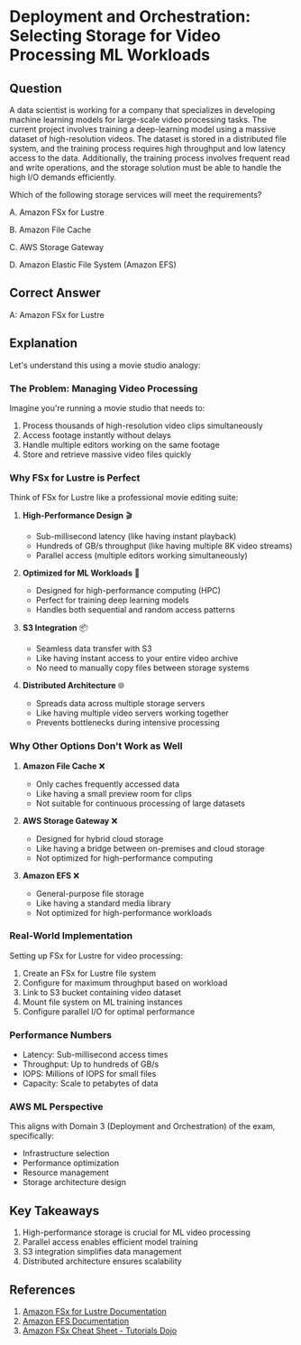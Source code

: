 # Deployment and Orchestration: Selecting Storage for Video Processing ML Workloads

## Question
A data scientist is working for a company that specializes in developing machine learning models for large-scale video processing tasks. The current project involves training a deep-learning model using a massive dataset of high-resolution videos. The dataset is stored in a distributed file system, and the training process requires high throughput and low latency access to the data. Additionally, the training process involves frequent read and write operations, and the storage solution must be able to handle the high I/O demands efficiently.

Which of the following storage services will meet the requirements?

A. Amazon FSx for Lustre

B. Amazon File Cache

C. AWS Storage Gateway

D. Amazon Elastic File System (Amazon EFS)

## Correct Answer
A: Amazon FSx for Lustre

## Explanation

Let's understand this using a movie studio analogy:

### The Problem: Managing Video Processing
Imagine you're running a movie studio that needs to:
1. Process thousands of high-resolution video clips simultaneously
2. Access footage instantly without delays
3. Handle multiple editors working on the same footage
4. Store and retrieve massive video files quickly

### Why FSx for Lustre is Perfect
Think of FSx for Lustre like a professional movie editing suite:

1. **High-Performance Design** 🎬
   - Sub-millisecond latency (like having instant playback)
   - Hundreds of GB/s throughput (like having multiple 8K video streams)
   - Parallel access (multiple editors working simultaneously)

2. **Optimized for ML Workloads** 🧠
   - Designed for high-performance computing (HPC)
   - Perfect for training deep learning models
   - Handles both sequential and random access patterns

3. **S3 Integration** 📦
   - Seamless data transfer with S3
   - Like having instant access to your entire video archive
   - No need to manually copy files between storage systems

4. **Distributed Architecture** 🌐
   - Spreads data across multiple storage servers
   - Like having multiple video servers working together
   - Prevents bottlenecks during intensive processing

### Why Other Options Don't Work as Well

1. **Amazon File Cache** ❌
   - Only caches frequently accessed data
   - Like having a small preview room for clips
   - Not suitable for continuous processing of large datasets

2. **AWS Storage Gateway** ❌
   - Designed for hybrid cloud storage
   - Like having a bridge between on-premises and cloud storage
   - Not optimized for high-performance computing

3. **Amazon EFS** ❌
   - General-purpose file storage
   - Like having a standard media library
   - Not optimized for high-performance workloads

### Real-World Implementation
Setting up FSx for Lustre for video processing:
1. Create an FSx for Lustre file system
2. Configure for maximum throughput based on workload
3. Link to S3 bucket containing video dataset
4. Mount file system on ML training instances
5. Configure parallel I/O for optimal performance

### Performance Numbers
- Latency: Sub-millisecond access times
- Throughput: Up to hundreds of GB/s
- IOPS: Millions of IOPS for small files
- Capacity: Scale to petabytes of data

### AWS ML Perspective
This aligns with Domain 3 (Deployment and Orchestration) of the exam, specifically:
- Infrastructure selection
- Performance optimization
- Resource management
- Storage architecture design

## Key Takeaways
1. High-performance storage is crucial for ML video processing
2. Parallel access enables efficient model training
3. S3 integration simplifies data management
4. Distributed architecture ensures scalability

## References

1. [Amazon FSx for Lustre Documentation](https://docs.aws.amazon.com/fsx/latest/LustreGuide/what-is.html)
2. [Amazon EFS Documentation](https://docs.aws.amazon.com/efs/latest/ug/whatisefs.html)
3. [Amazon FSx Cheat Sheet - Tutorials Dojo](https://tutorialsdojo.com/amazon-fsx/)
